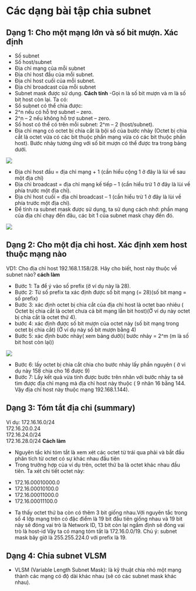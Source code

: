# Các dạng bài tập chia subnet
## Dạng 1: Cho một mạng lớn và số bit mượn. Xác định 
- Số subnet 
- Số host/subnet 
- Địa chỉ mạng của mỗi subnet
- Địa chỉ host đầu của mỗi subnet. 
- Địa chỉ host cuối của mỗi subnet. 
- Địa chỉ broadcast của mỗi subnet
- Subnet mask được sử dụng. 
**Cách tính**
-Gọi n là số bit mượn và m là số bit host còn lại. Ta có: 
- Số subnet có thể chia được:
-  2^n       nếu có hỗ trợ subnet – zero. 
-  2^n – 2   nếu không hỗ trợ subnet – zero.
- Số host có thể có trên mỗi subnet: 2^m – 2 (host/subnet).
- Địa chỉ mạng có octet bị chia cắt là bội số của bước nhảy (Octet bị chia  cắt là octet vừa có các bit thuộc phần mạng vừa có các bit thuộc phần host). Bước nhảy tương ứng với số bit mượn có thể được tra trong bảng dưới.

![](https://image.prntscr.com/image/Ecjhgf4aRd_qy92S3ZqFTg.png)

- Địa chỉ host đầu = địa chỉ mạng + 1 (cần hiểu cộng 1 ở đây là lùi về sau một địa chỉ)
- Địa chỉ broadcast = địa chỉ mạng kế tiếp – 1 (cần hiểu trừ 1 ở đây là lùi về phía trước một địa chỉ). 
- Địa chỉ host cuối = địa chỉ broadcast – 1 (cần hiểu trừ 1 ở đây là lùi về phía trước một địa chỉ). 
- Để tính ra subnet mask được sử dụng, ta sử dụng cách nhớ: phần mạng của địa chỉ chạy đến đâu, các bit 1 của subnet mask chạy đến đó.

![](https://image.prntscr.com/image/smpKKkbbTJuTy7N58lhpVA.png)

## Dạng 2: Cho một địa chỉ host. Xác định xem host thuộc mạng nào
 VD1:   Cho địa chỉ host 192.168.1.158/28. Hãy cho biết, host này thuộc về subnet nào? 
 **cách làm**
- Bước 1: Ta để ý vào số prefix (ở ví dụ này là 28). 
- Bước 2: Từ số prefix ta xác định được số bit mạng (= 28)(số bit mạng = số prefix)
- Bước 3: xác định octet bị chia cắt của địa chỉ host là octet bao nhiêu ( Octet bị chia cắt là octet chưa cả bit mạng lẫn bit host)(Ở ví dụ này octet bị chia cắt là octet thứ 4).
- bước 4: xác định được số bit mượn của octet này (số bit mạng trong octet bị chia cắt) (Ở ví dụ này số bit mượn bằng 4)
- Bước 5: xác định bước nhảy( xem bảng dưới)( bước nhảy = 2^m (m là số bit host còn lại))

![](https://image.prntscr.com/image/KAXayHYGQNitzHhO7Nv6bQ.png)

- Bước 6: lấy octet bị chia cắt chia cho bước nhảy lấy phần nguyên ( ở vi dụ này 158 chia cho 16 được 9)
- Bước 7: Lấy kết quả vừa tính được bước trên nhân với bước nhảy ta sẽ tìm được địa chỉ mạng mà địa chỉ host này thuộc ( 9 nhân 16 bằng 144. Vậy địa chỉ host này thuộc mạng 192.168.1.144).

## Dạng 3: Tóm tắt địa chỉ (summary) 
Ví dụ:
 172.16.16.0/24      
 172.16.20.0.24      
 172.16.24.0/24       
 172.16.28.0/24 
**Cách làm**
* Nguyên tắc khi tóm tắt là xem xét các octet từ trái qua phải và bắt đầu phân tích từ octet có sự khác nhau đầu tiên
* Trong trường hợp của ví dụ trên, octet thứ ba là octet khác nhau đầu tiên. Ta xét chi tiết octet này:
- 172.16.00010000.0
- 172.16.00010100.0
- 172.16.00011000.0
- 172.16.00011100.0
* Ta thấy octet thứ ba còn có thêm 3 bit giống nhau.Với nguyên tắc trong số 4 lớp mạng trên có đặc điểm là 19 bit đầu tiên giống nhau và 19 bit này sẽ đóng vai trò là Network ID, 13 bit còn lại ngầm định sẽ đóng vai trò là host-id Vậy ta có mạng tóm tắt là 172.16.0.0/19. Chú ý: subnet mask bây giờ là 255.255.224.0 với prefix là 19. 

## Dạng 4: Chia subnet VLSM
- VLSM (Variable Length Subnet Mask): là kỹ thuật chia nhỏ một mạng thành các mạng có độ dài khác nhau (sẽ có các subnet mask khác nhau).


